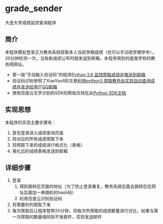 # grade_sender
大连大学成绩监控查询程序

## 简介

本程序模拟登录正方教务系统获取本人当前学期成绩（也可以手动改学期学年），20分钟检测一次，当有新成绩公布时就发送到邮箱，本程序用到的是我学校的教务网网址。
- 第一版“手动输入验证码”的程序[Python 3.6 监控爬取成绩并推送到邮箱](https://0202zc.github.io/2018/07/25/Python-3-6-监控爬取成绩并推送到邮箱)
- 验证码识别参照了XiaoYaoII的文章[利用python3 爬取教务处实现自动查询成绩并发送给用户QQ邮箱](https://blog.csdn.net/qq_35323001/article/details/79100664)
- 使用百度云文字识别的SDK的帮助文档在此[Python SDK文档](https://ai.baidu.com/docs#/OCR-Python-SDK/top)

## 实现思想
本程序的实现主要步骤有：
1. 首先登录进入成绩查询页面
2. 将对应的所有成绩爬取下来
3. 将爬取下来的成绩进行格式化（表格）
4. 美化后的成绩表格发送到邮箱

## 详细步骤
1. 登录
   1. 得到跳转后页面的地址（为了防止登录重复，教务系统后面会跳转后在网址后面加一串随机的hash码）
   2. 利用百度云识别验证码
2. 将需要的列爬取下来
3. 每次爬取后让程序暂停20分钟，将每次所爬取的成绩数量进行对比，如果与第一次爬取的数量相同则不发邮件，否则发送邮件
